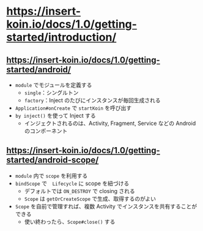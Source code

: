 # https://insert-koin.io/docs/1.0/getting-started/introduction/

## https://insert-koin.io/docs/1.0/getting-started/android/

* `module` でモジュールを定義する
  * `single`：シングルトン
  * `factory`：Inject のたびにインスタンスが毎回生成される
* `Application#onCreate` で `startKoin` を呼び出す
* `by inject()` を使って Inject する
  * インジェクトされるのは、Activity, Fragment, Service などの Android のコンポーネント

## https://insert-koin.io/docs/1.0/getting-started/android-scope/

* `module` 内で `scope` を利用する
* `bindScope` で　`Lifecycle` に scope を紐づける
  * デフォルトでは `ON_DESTROY` で closing される
  * `Scope` は `getOrCreateScope` で生成、取得するのがよい
* `Scope` を自前で管理すれば、複数 Activity でインスタンスを共有することができる
  * 使い終わったら、`Scope#close()` する
